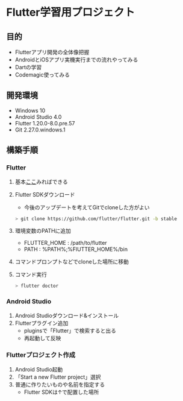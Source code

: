 # Flutter学習用プロジェクト

## 目的

* Flutterアプリ開発の全体像把握
* AndroidとiOSアプリ実機実行までの流れやってみる
* Dartの学習
* Codemagic使ってみる

## 開発環境

* Windows 10
* Android Studio 4.0
* Flutter 1.20.0-8.0.pre.57
* Git 2.27.0.windows.1

## 構築手順

### Flutter

1. 基本[ここ](https://flutter.dev/docs/get-started/install/windows)みればできる

2. Flutter SDKダウンロード
    * 今後のアップデートを考えてGitでcloneした方がよい

    ```sh
    > git clone https://github.com/flutter/flutter.git -b stable
    ```

3. 環境変数のPATHに追加
    * FLUTTER_HOME : /path/to/flutter
    * PATH : %PATH%;%FlUTTER_HOME%/bin
4. コマンドプロンプトなどでcloneした場所に移動
5. コマンド実行

    ```sh
    > flutter doctor
    ```

### Android Studio

1. Android Studioダウンロード&インストール
2. Flutterプラグイン追加
    * pluginsで「Flutter」で検索すると出る
    * 再起動して反映

### Flutterプロジェクト作成

1. Android Studio起動
2. 「Start a new Flutter project」選択
3. 普通に作りたいものや名前を指定する
    * Flutter SDKは↑で配置した場所
